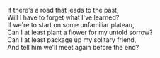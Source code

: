 If there's a road that leads to the past,  
Will I have to forget what I've learned?  
If we're to start on some unfamiliar plateau,  
Can I at least plant a flower for my untold sorrow?  
Can I at least package up my solitary friend,  
And tell him we'll meet again before the end?  